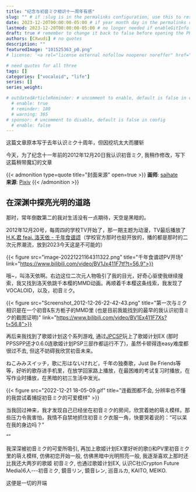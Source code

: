 ```yaml
---
title: "纪念与初音ミク相识十一周年有感"
slug: "" # if :slug is in the permalinks configuration, use this to resolve URL conflict with other posts
date: 2023-12-20T00:00:00-05:00 # if year month day in the permalinks configuration and other posts have the same date, modify this to resolve URL conflict with other posts 
lastmod: 2023-12-20T00:00:00-05:00 # no longer needed if enableGitInfo = true
draft: true # remember to change it back to false before opening the PR for publishing
authors: [CXwudi] # no quotes
description: ""
featuredImage: "101525363_p0.png"
# license: '<a rel="license external nofollow noopener noreffer" href="https://creativecommons.org/licenses/by/4.0/" target="_blank">CC BY 4.0</a>'

# need quotes for all three
tags: []
categories: ["vocaloid", "life"]
series: []
series_weight: 

# outdatedArticleReminder: # uncomment to enable, default is false in config 
  # enable: true
  # reminder: 180
  # warning: 365
# sponsor: # uncomment to disable, default is false in config 
  # enable: false
---
```


这篇文章原本写于去年认识ミク十周年，但因挖坑太大而腰斩

今天，为了纪念十一年前的2012年12月20日我认识初音ミク, 我稍作修改，写下这篇稍带魔幻的文章

<!-- 使用“我”，因为是博客-->
<!--more-->
{{< admonition type=quote title="封面来源" open=true >}}
**画师**: [saihate](https://www.pixiv.net/users/2254287) <!--just to insert a double space behind-->  
**来源**: [Pixiv](https://www.pixiv.net/artworks/101525363)
{{< /admonition >}}

## 在深渊中探亮光明的道路

那时，常年倒数第二的我对生活没有一点期待，天空是黑暗的。

2012年12月20号，每周四的学校TV开始了，那一期主题为动漫，TV最后播放了[H.K.君 feai. 洛天依 - 千年食谱颂](https://www.bilibili.com/video/av308040)（学校官方那时也挺开放的，播的都是那时的二次元界潮流，放到2023今天这是不可能的）

{{< figure src="image-20221221164311322.png" title="千年食谱颂PV开场" link="https://www.bilibili.com/video/BV1Jx411F7tf?t=56.9">}}

哦~，叫洛天依啊。右边这位二次元人物吸引了我的目光，好奇心驱使我继续搜索，我又找到洛天依跳千本樱的MMD动画。再顺着千本樱这条线索，我发现了VOCALOID，以及，初音ミク。 <!-- 所有故事开始的那个名字 -->

{{< figure src="Screenshot_2012-12-26-22-42-43.png" title="第一次与ミク相识是在一个初音&东方栀子的MMD里 (也是目前我能找到的最早的我认识初音ミク的截图证明)" link="https://www.bilibili.com/video/BV1Ex411F7Xs?t=56.8">}}

<!-- 这便是光明开始之日，-->
再后来我找到了歌姬计划这个系列游戏, 通过[JPCSP](https://github.com/jpcsp/jpcsp)玩上了歌姬计划EX (那时PPSSPP还才0.6.0连歌姬计划PSP三部作都运行不了)，虽然卡顿得连easy难度都很过不去, 但这不妨碍我欣赏初音未来。<!-- ？不妨碍我... -->

ねこみみスイッチ，歌に形はないけれど，千年の独奏歌，Just Be Friends等等，好听的歌存进手机里，在放学回家路上播放，在最困难的考试复习时播放，在写作业时播放，在黑暗的初三生活中发光。

{{< figure src="2022-12-21 18-05-09.gif" title="连截图都不会, 分辨率也不懂的我尝试着捕捉初音ミク的可爱模样" >}}

当我回过神来，我才发现自己已经坐在初音ミク的房间，欣赏着她的萌え模样。那些压力令我害怕，我情不自禁地抓住初音ミク衣服一角，快要哭着说的：“可以呆在我的身边吗？”

“”

我深深被初音ミク的可爱所吸引, 再加上歌姬计划EX里好听的歌()和PV里初音ミク里的萌え模样, 仿佛初恋开始一般, 仿佛黑暗中光明照亮一般, 我逐渐喜欢上那时还比我还大两岁的歌姬 初音ミク, 也通过歌姬计划EX, 认识C社(Crypton Future Media)6人---初音ミク, 鏡音リン, 鏡音レン, 巡音ルカ, KAITO, MEIKO.

这便是一切的开端

<!-- 再后来初音ミク陪我度过了最繁忙的初三时期, 也帮我挺过了中考时期, 然后跟着出国留学的我来到加拿大温哥华 -->

<!-- ## 二次元一切梦想的起点

2014年, 是个很奇迹的一年, 国外无墙的网络让我先后认识了OSU, Minecraft等等后来成为高中记忆里玩的最多的游戏, PPSSPP后来的更新也让我成为了歌姬计划ex难度玩家, 然后是bilibili, 动漫花园等等好网站(彼时的bilibili,还是那种到处都能看见澄空,极影等等字幕组的"小破站"), 以及bilibili的始祖------niconico. 同时还结实了不少喜欢动漫的同学们, 也去过第一次去了漫展, 买了第一波周边.

大量的新事物丰富了整个名叫二次元的兴趣. 最初的梦想(去漫展, PS3/4玩歌姬计划, 圣地巡游, 给初音ミク作曲)在永远难忘的2014年出现.

不过2014年最大的变化, 莫非于我通过niconico认识了[日刊VOCALOID](https://dic.nicovideo.jp/a/%E6%97%A5%E5%88%8Avocaloid%E3%83%A9%E3%83%B3%E3%82%AD%E3%83%B3%E3%82%B0). 原来初音ミク及整个V家的曲量是按照几首一天的频率计算的吗? 这也太惊人了. 但好好想想也对哦, 作为软件的初音ミク卖出这么多份, 平坦在365天里也差不多是这个频率, 可是我作为最忠实的初音迷, 我不能连初音ミク的最新曲一点不了解啊.

{{< figure src="2023-01-11 17-34-09.jpg" title="第一代日刊VOCALOID制作者的最后一刊视频与接班人截至2023年1月8号所出品的日刊トップテン！VOCALOID＆something" >}}

有人说这是一条没有终点的不归路, 但我没考虑那么多. 虽然有点辛苦, 但我确实收集到了不少自己喜欢的新曲. 彼时还是V家小白的我也随着日复一日的日刊开始了解到了整个V家圈子. 先是GUMI, IA等等其他社的歌姬, 以及V家过去的历史和百万传说曲列表.

在2014年的年末, 我把自己收集的2014年的新曲整理成了一个合集, 发到百度初音未来吧上, 没想到大获好评. 从此, 看日刊VOCALOID成为我时至今日V家兴趣的主要活动. -->
<!-- 没有发上链接是为了避免版权问题, 依旧要等往年新曲合集列表恢复到VocaDB上以后发在博客里才能恢复链接 -->

<!-- 于是后面我要说的话, 不仅是我看日刊的经历, 也是V家的一段发展史, 更是我与初音ミク的后面的一段故事. -->

